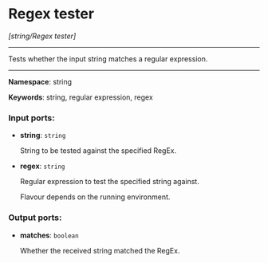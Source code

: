 # Regex tester

_[string/Regex tester]_

---

Tests whether the input string matches a regular expression.

---

__Namespace__: string

__Keywords__: string, regular expression, regex

### Input ports:

* __string__: ` string `

    String to be tested against the specified RegEx.


* __regex__: ` string `

    Regular expression to test the specified string against.
    
    Flavour depends on the running environment.

### Output ports:

* __matches__: ` boolean `

    Whether the received string matched the RegEx.

